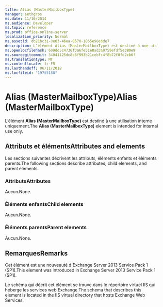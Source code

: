 ```yaml
---
title: Alias (MasterMailboxType)
manager: sethgros
ms.date: 11/16/2014
ms.audience: Developer
ms.topic: reference
ms.prod: office-online-server
localization_priority: Normal
ms.assetid: db21bc31-0e83-46ea-8570-1865e90ebde7
description: L’élément Alias (MasterMailboxType) est destiné à une utilisation interne uniquement.
ms.openlocfilehash: 609dd5c4736f3a6fe51e8ad3a0750efdf5e389e9
ms.sourcegitcommit: 34041125dc8c5f993b21cebfc4f8b72f0fd2cb6f
ms.translationtype: MT
ms.contentlocale: fr-FR
ms.lasthandoff: 06/11/2018
ms.locfileid: "19755188"
---
```

# <a name="alias-mastermailboxtype"></a><span data-ttu-id="e7591-103">Alias (MasterMailboxType)</span><span class="sxs-lookup"><span data-stu-id="e7591-103">Alias (MasterMailboxType)</span></span>

<span data-ttu-id="e7591-104">L’élément **Alias (MasterMailboxType)** est destiné à une utilisation interne uniquement.</span><span class="sxs-lookup"><span data-stu-id="e7591-104">The **Alias (MasterMailboxType)** element is intended for internal use only.</span></span> 

## <a name="attributes-and-elements"></a><span data-ttu-id="e7591-105">Attributs et éléments</span><span class="sxs-lookup"><span data-stu-id="e7591-105">Attributes and elements</span></span>

<span data-ttu-id="e7591-106">Les sections suivantes décrivent les attributs, éléments enfants et éléments parents.</span><span class="sxs-lookup"><span data-stu-id="e7591-106">The following sections describe attributes, child elements, and parent elements.</span></span>
  
### <a name="attributes"></a><span data-ttu-id="e7591-107">Attributs</span><span class="sxs-lookup"><span data-stu-id="e7591-107">Attributes</span></span>

<span data-ttu-id="e7591-108">Aucun.</span><span class="sxs-lookup"><span data-stu-id="e7591-108">None.</span></span>
  
### <a name="child-elements"></a><span data-ttu-id="e7591-109">Éléments enfants</span><span class="sxs-lookup"><span data-stu-id="e7591-109">Child elements</span></span>

<span data-ttu-id="e7591-110">Aucun.</span><span class="sxs-lookup"><span data-stu-id="e7591-110">None.</span></span>
  
### <a name="parent-elements"></a><span data-ttu-id="e7591-111">Éléments parents</span><span class="sxs-lookup"><span data-stu-id="e7591-111">Parent elements</span></span>

<span data-ttu-id="e7591-112">Aucun.</span><span class="sxs-lookup"><span data-stu-id="e7591-112">None.</span></span>
  
## <a name="remarks"></a><span data-ttu-id="e7591-113">Remarques</span><span class="sxs-lookup"><span data-stu-id="e7591-113">Remarks</span></span>

<span data-ttu-id="e7591-114">Cet élément est une nouveauté d'Exchange Server 2013 Service Pack 1 (SP1).</span><span class="sxs-lookup"><span data-stu-id="e7591-114">This element was introduced in Exchange Server 2013 Service Pack 1 (SP1).</span></span>
  
<span data-ttu-id="e7591-115">Le schéma qui décrit cet élément se trouve dans le répertoire virtuel IIS qui héberge les services web Exchange.</span><span class="sxs-lookup"><span data-stu-id="e7591-115">The schema that describes this element is located in the IIS virtual directory that hosts Exchange Web Services.</span></span>
  

